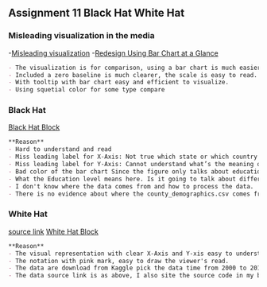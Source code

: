 ## Assignment 11 Black Hat White Hat

### Misleading visualization in the media 
-[Misleading visualization](https://user-images.githubusercontent.com/35818451/116770263-1d635f00-a9f7-11eb-9ee8-004df01aed34.png)
-[Redesign Using Bar Chart at a Glance](https://bl.ocks.org/yanliang789/590c5eb4a34d9bd4b535b21aabaaaba3)
```markdown
- The visualization is for comparison, using a bar chart is much easier than a spread pie chart.
- Included a zero baseline is much clearer, the scale is easy to read.
- With tooltip with bar chart easy and efficient to visualize.
- Using squetial color for some type compare
```

### Black Hat
[Black Hat Block](https://bl.ocks.org/yanliang789/75ea984109906138aca39b6d7d82f9b3)

```markdown
**Reason**
- Hard to understand and read
- Miss leading label for X-Axis: Not true which state or which country the counties belong.
- Miss leading label for Y-Axis: Cannot understand what’s the meaning of education, is it for high school, college, or master? What’s the meaning of the legends? Percentage or number of people?
- Bad color of the bar chart Since the figure only talks about education, using a sequential scale will be much better.
- What the Education level means here. Is it going to talk about different kinds of education levels here or not?
- I don't know where the data comes from and how to process the data.
- There is no evidence about where the county_demographics.csv comes from and how it was collected and where it was found.
```

### White Hat
[source link](https://www.kaggle.com/berkeleyearth/climate-change-earth-surface-temperature-data?select=GlobalTemperatures.csv)
[White Hat Block](https://bl.ocks.org/yanliang789/919ea98f44b12cc2be4af3e855388bc7)
```markdown
**Reason**
- The visual representation with clear X-Axis and Y-xis easy to understand.
- The notation with pink mark, easy to draw the viewer's read.
- The data are download from Kaggle pick the data time from 2000 to 2015, rename column 'dt' to 'date' for convenience.
- The data source link is as above, I also site the source code in my block.
```

